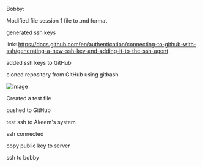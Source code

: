Bobby:

Modified file session 1 file to .md format

generated ssh keys

link: https://docs.github.com/en/authentication/connecting-to-github-with-ssh/generating-a-new-ssh-key-and-adding-it-to-the-ssh-agent

added ssh keys to GitHub

cloned repository from GitHub using gitbash 

![image](https://github.com/user-attachments/assets/0c1b4f0d-9c38-4916-ba3f-67f616973a9d)

Created a test file

pushed to GitHub

test ssh to Akeem's system

ssh connected

copy public key to server

ssh to bobby
